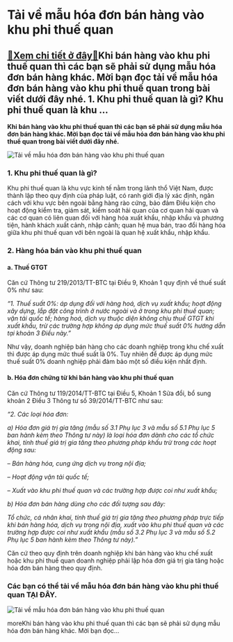 Tải về mẫu hóa đơn bán hàng vào khu phi thuế quan
=================================================

[:gift:Xem chi tiết ở đây:gift:](https://hddtvn.com/tai-ve-mau-hoa-don-ban-hang-vao-khu-phi-thue-quan/)Khi bán hàng vào khu phi thuế quan thì các bạn sẽ phải sử dụng mẫu hóa đơn bán hàng khác. Mời bạn đọc tải về mẫu hóa đơn bán hàng vào khu phi thuế quan trong bài viết dưới đây nhé. 1. Khu phi thuế quan là gì? Khu phi thuế quan là khu …
-------------------------------------------------------------------------------------------------------------------------------------------------------------------------------------------------------------------------------------------

**Khi bán hàng vào khu phi thuế quan thì các bạn sẽ phải sử dụng mẫu hóa đơn bán hàng khác. Mời bạn đọc tải về mẫu hóa đơn bán hàng vào khu phi thuế quan trong bài viết dưới đây nhé.**


![Tải về mẫu hóa đơn bán hàng vào khu phi thuế quan](https://hddtvn.com/wp-content/uploads/2021/01/adopt-pet-concept-invoice-template_23-2148540938.jpg "Tải về mẫu hóa đơn bán hàng vào khu phi thuế quan")


### 1. Khu phi thuế quan là gì?


Khu phi thuế quan là khu vực kinh tế nằm trong lãnh thổ Việt Nam, được thành lập theo quy định của pháp luật, có ranh giới địa lý xác định, ngăn cách với khu vực bên ngoài bằng hàng rào cứng, bảo đảm Điều kiện cho hoạt động kiểm tra, giám sát, kiểm soát hải quan của cơ quan hải quan và các cơ quan có liên quan đối với hàng hóa xuất khẩu, nhập khẩu và phương tiện, hành khách xuất cảnh, nhập cảnh; quan hệ mua bán, trao đổi hàng hóa giữa khu phi thuế quan với bên ngoài là quan hệ xuất khẩu, nhập khẩu.


### 2. Hàng hóa bán vào khu phi thuế quan


#### a. Thuế GTGT


Căn cứ Thông tư 219/2013/TT-BTC tại Điều 9, Khoản 1 quy định về thuế suất 0% như sau:


*“1. Thuế suất 0%: áp dụng đối với hàng hoá, dịch vụ xuất khẩu; hoạt động xây dựng, lắp đặt công trình ở nước ngoài và ở trong khu phi thuế quan; vận tải quốc tế; hàng hoá, dịch vụ thuộc diện không chịu thuế GTGT khi xuất khẩu, trừ các trường hợp không áp dụng mức thuế suất 0% hướng dẫn tại khoản 3 Điều này.”*


Như vậy, doanh nghiệp bán hàng cho các doanh nghiệp trong khu chế xuất thì được áp dụng mức thuế suất là 0%. Tuy nhiên để được áp dụng mức thuế suất 0% doanh nghiệp phải đảm bảo một số điều kiện nhất định.


#### b. Hóa đơn chứng từ khi bán hàng vào khu phi thuế quan


Căn cứ Thông tư 119/2014/TT-BTC tại Điều 5, Khoản 1 Sửa đổi, bổ sung khoản 2 Điều 3 Thông tư số 39/2014/TT-BTC như sau:


*“2. Các loại hóa đơn:*


*a) Hóa đơn giá trị gia tăng (mẫu số 3.1 Phụ lục 3 và mẫu số 5.1 Phụ lục 5 ban hành kèm theo Thông tư này) là loại hóa đơn dành cho các tổ chức khai, tính thuế giá trị gia tăng theo phương pháp khấu trừ trong các hoạt động sau:*


*– Bán hàng hóa, cung ứng dịch vụ trong nội địa;*


*– Hoạt động vận tải quốc tế;*


*– Xuất vào khu phi thuế quan và các trường hợp được coi như xuất khẩu;*


*b) Hóa đơn bán hàng dùng cho các đối tượng sau đây:*


*Tổ chức, cá nhân khai, tính thuế giá trị gia tăng theo phương pháp trực tiếp khi bán hàng hóa, dịch vụ trong nội địa, xuất vào khu phi thuế quan và các trường hợp được coi như xuất khẩu (mẫu số 3.2 Phụ lục 3 và mẫu số 5.2 Phụ lục 5 ban hành kèm theo Thông tư này).”*


Căn cứ theo quy định trên doanh nghiệp khi bán hàng vào khu chế xuất hoặc khu phi thuế quan doanh nghiệp phải lập hóa đơn giá trị gia tăng hoặc hóa đơn bán hàng theo quy định.


### Các bạn có thể tải về mẫu hóa đơn bán hàng vào khu phi thuế quan **TẠI ĐÂY**.


![Tải về mẫu hóa đơn bán hàng vào khu phi thuế quan](https://hddtvn.com/wp-content/uploads/2021/01/10-2-1.png "Tải về mẫu hóa đơn bán hàng vào khu phi thuế quan")


moreKhi bán hàng vào khu phi thuế quan thì các bạn sẽ phải sử dụng mẫu hóa đơn bán hàng khác. Mời bạn đọc…

